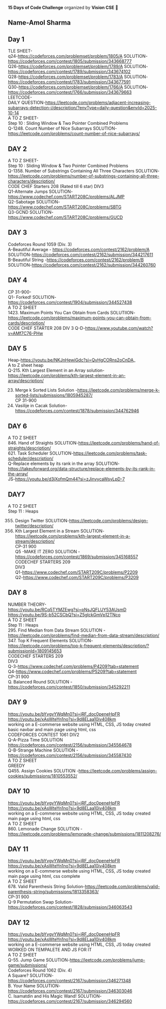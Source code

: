 **15 Days of Code Challenge** organized by **Vision CSE** 🚀  
## Name-Amol Sharma
## Day 1  
TLE SHEET-  
q24-https://codeforces.com/problemset/problem/1805/A SOLUTION-https://codeforces.com/contest/1805/submission/343668777  
Q26-https://codeforces.com/problemset/problem/1789/A SOLUTION-https://codeforces.com/contest/1789/submission/343674102  
Q28-https://codeforces.com/problemset/problem/1783/A SOLUTION-https://codeforces.com/contest/1783/submission/343677591  
Q30-https://codeforces.com/problemset/problem/1766/A SOLUTION-https://codeforces.com/contest/1766/submission/343679663   
LEETCODE-  
DAILY QUESTION-https://leetcode.com/problems/adjacent-increasing-subarrays-detection-i/description/?envType=daily-question&envId=2025-10-14  
A TO Z SHEET-  
Step 10 : Sliding Window & Two Pointer Combined Problems   
Q-1248. Count Number of Nice Subarrays SOLUTION-https://leetcode.com/problems/count-number-of-nice-subarrays/  
## DAY 2  
A TO Z SHEET-  
Step 10 : Sliding Window & Two Pointer Combined Problems   
Q-1358. Number of Substrings Containing All Three Characters SOLUTION-https://leetcode.com/problems/number-of-substrings-containing-all-three-characters/description/  
CODE CHEF Starters 208 (Rated till 6 star) DIV3  
Q1-Alternate Jumps SOLUTION-https://www.codechef.com/START208C/problems/ALJMP  
Q2-Sabotage SOLUTION-https://www.codechef.com/START208C/problems/SBTG   
Q3-GCND SOLUTION-https://www.codechef.com/START208C/problems/GUCD    
## DAY 3
Codeforces Round 1059 (Div. 3)   
A-Beautiful Average - https://codeforces.com/contest/2162/problem/A SOLUTION-https://codeforces.com/contest/2162/submission/344217611   
B-Beautiful String -https://codeforces.com/contest/2162/problem/B SOLUTION-https://codeforces.com/contest/2162/submission/344260760   
## DAY 4
CP 31-900-  
Q1- Forked! SOLUTION-https://codeforces.com/contest/1904/submission/344527438  
A TO Z SHEET  
1423. Maximum Points You Can Obtain from Cards SOLUTIION-https://leetcode.com/problems/maximum-points-you-can-obtain-from-cards/description/  
CODE CHEF STARTER 208 DIV 3 Q-D-https://www.youtube.com/watch?v=AMf7C76-PHw   
## DAY 5
Heap-https://youtu.be/NKJnHewiGdc?si=QyHgCORns2oCnDA_     
A to Z sheet heap  
Q-215. Kth Largest Element in an Array solution-https://leetcode.com/problems/kth-largest-element-in-an-array/description/   

23. Merge k Sorted Lists Solution -https://leetcode.com/problems/merge-k-sorted-lists/submissions/1805945287/   
CP 31-900   
3. Vasilije in Cacak Solution-https://codeforces.com/contest/1878/submission/344762946   
## DAY 6
A TO Z SHEET  
846. Hand of Straights SOLUTION-https://leetcode.com/problems/hand-of-straights/description/   
621. Task Scheduler SOLUTION-https://leetcode.com/problems/task-scheduler/description/   
Q-Replace elements by its rank in the array SOLUTION-https://takeuforward.org/data-structure/replace-elements-by-its-rank-in-the-array/   
JS-https://youtu.be/d3jXofmQm44?si=zJinvycaWsyLpD-7   
## DAY7
A TO Z SHEET    
Step 11 : Heaps   
 
355. Design Twitter SOLUTION-https://leetcode.com/problems/design-twitter/description/   
703. Kth Largest Element in a Stream SOLUTION-https://leetcode.com/problems/kth-largest-element-in-a-stream/description/   
CP-31 900   
Q5 -MAKE IT ZERO SOLUTION -https://codeforces.com/contest/1869/submission/345168557   
CODECHEF STARTERS 209   
DIV3   
Q1-https://www.codechef.com/START209C/problems/P2209    
Q2-https://www.codechef.com/START209C/problems/P3209   
## DAY 8
NUMBER THEORY-   
https://youtu.be/RCq5TYMZEwg?si=pNsJQFLUY53AUsmD    
https://youtu.be/9S-b52CSCbQ?si=Z5glckGmVp12TNco   
A TO Z SHEET    
Step 11 : Heaps    
295. Find Median from Data Stream SOLUTION -https://leetcode.com/problems/find-median-from-data-stream/description/    
347. Top K Frequent Elements SOLUTION-https://leetcode.com/problems/top-k-frequent-elements/description/?submissionId=1809145653  
CODECHEF STARTERS 209   
DIV3   
Q-3-https://www.codechef.com/problems/P4209?tab=statement   
Q4-https://www.codechef.com/problems/P5209?tab=statement    
CP-31 900   
Q. Balanced Round SOLUTION -https://codeforces.com/contest/1850/submission/345292211   
## DAY 9
https://youtu.be/bYvgvYWqMn0?si=jRF_doc0peneHpFR     
https://youtu.be/xAsWteYn1no?si=9d8ELaa10iv408km    
working on a E-commerse website using HTML, CSS, JS today created basic navbar and main page using html, css   
CODEFORCES CONTEST 1061 DIV2  
Q-A-Pizza Time SOLUTION https://codeforces.com/contest/2156/submission/345564678  
Q-B-Strange Machine SOLUTION -https://codeforces.com/contest/2156/submission/345587430  
A TO Z SHEET      
GREEDY  
Q455. Assign Cookies  SOLUTION -https://leetcode.com/problems/assign-cookies/submissions/1810553552/   
## DAY 10
https://youtu.be/bYvgvYWqMn0?si=jRF_doc0peneHpFR      
https://youtu.be/xAsWteYn1no?si=9d8ELaa10iv408km     
working on a E-commerse website using HTML, CSS, JS today created main page using html, css   
A TO Z SHEET       
860. Lemonade Change SOLUTION -https://leetcode.com/problems/lemonade-change/submissions/1811208276/  
## DAY 11
https://youtu.be/bYvgvYWqMn0?si=jRF_doc0peneHpFR       
https://youtu.be/xAsWteYn1no?si=9d8ELaa10iv408km      
working on a E-commerse website using HTML, CSS, JS today created main page using html, css complete    
A TO Z SHEET    
678. Valid Parenthesis String Solution-https://leetcode.com/problems/valid-parenthesis-string/submissions/1813358363/   
CP-31 900     
Q-9 Permutation Swap Solution-https://codeforces.com/contest/1828/submission/346063543   
## DAY 12
https://youtu.be/bYvgvYWqMn0?si=jRF_doc0peneHpFR       
https://youtu.be/xAsWteYn1no?si=9d8ELaa10iv408km      
working on a E-commerse website using HTML, CSS, JS today created WORKED ON TEMPALETE AND JS FOR IT   
A TO Z SHEET    
Q-55. Jump Game SOLUTION-https://leetcode.com/problems/jump-game/submissions/     
Codeforces Round 1062 (Div. 4)    
A	Square? SOLUTION-https://codeforces.com/contest/2167/submission/346271348   
B. Your Name SOLUTION-https://codeforces.com/contest/2167/submission/346303046    
C. Isamatdin and His Magic Wand! SOLUTION-https://codeforces.com/contest/2167/submission/346294560   






